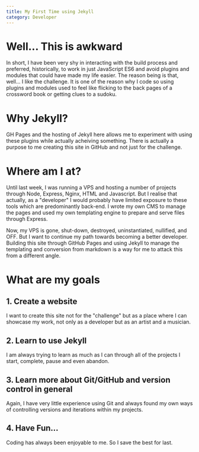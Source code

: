 ```yaml
---
title: My First Time using Jekyll
category: Developer
---
```


# Well... This is awkward

In short, I have been very shy in interacting with the build process and 
preferred, historically, to work in just JavaScript ES6 and avoid plugins
and modules that could have made my life easier.  The reason being is
that, well... I like the challenge.  It is one of the reason why I code
so using plugins and modules used to feel like flicking to the back pages
of a crossword book or getting clues to a sudoku.

# Why Jekyll?

GH Pages and the hosting of Jekyll here allows me to experiment with using 
these plugins while actually acheiving something.  There is actually a purpose
to me creating this site in GitHub and not just for the challenge.

# Where am I at?

Until last week, I was running a VPS and hosting a number of projects through
Node, Express, Nginx, HTML and Javascript.  But I realise that actually, as a 
"developer" I would probably have limited exposure to these tools which are 
predominantly back-end.  I wrote my own CMS to manage the pages and used my 
own templating engine to prepare and serve files through Express.

Now, my VPS is gone, shut-down, destroyed, uninstantiated, nullified, and OFF.
But I want to continue my path towards becoming a better developer.  Building this
site through GitHub Pages and using Jekyll to manage the templating and conversion
from markdown is a way for me to attack this from a different angle.

# What are my goals

## 1. Create a website

I want to create this site not for the "challenge" but as a place where I can showcase
my work, not only as a developer but as an artist and a musician.

## 2. Learn to use Jekyll

I am always trying to learn as much as I can through all of the projects I start, complete,
pause and even abandon.

## 3. Learn more about Git/GitHub and version control in general

Again, I have very little experience using Git and always found my own ways of controlling versions
and iterations within my projects.

## 4. Have Fun...  

Coding has always been enjoyable to me.  So I save the best for last.